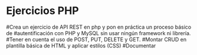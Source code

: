 # Ejercicios PHP
 #Crea un ejercicio de API REST en php y pon en práctica un proceso básico de
 #autentificación con PHP y MySQL sin usar ningún framework ni librería.
 #Tener en cuenta el uso de POST, PUT, DELETE y GET.
 #Montar CRUD en plantilla básica de HTML y aplicar estilos (CSS)
 #Documentar
